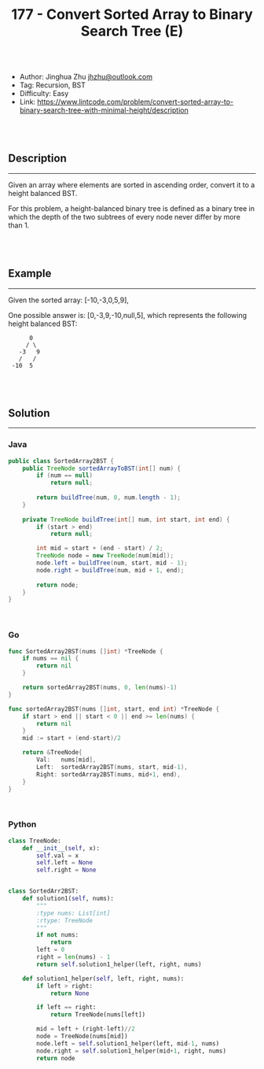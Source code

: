 # <center>177 - Convert Sorted Array to Binary Search Tree (E)</center> 



<br></br>

* Author: Jinghua Zhu <jhzhu@outlook.com>
* Tag: Recursion, BST
* Difficulty: Easy
* Link: https://www.lintcode.com/problem/convert-sorted-array-to-binary-search-tree-with-minimal-height/description

<br></br>



## Description
----
Given an array where elements are sorted in ascending order, convert it to a height balanced BST.

For this problem, a height-balanced binary tree is defined as a binary tree in which the depth of the two subtrees of every node never differ by more than 1.

<br></br>



## Example
----
Given the sorted array: [-10,-3,0,5,9],

One possible answer is: [0,-3,9,-10,null,5], which represents the following height balanced BST:
```
      0
     / \
   -3   9
   /   /
 -10  5
```

<br></br>



## Solution
----
### Java
```java
public class SortedArray2BST {
	public TreeNode sortedArrayToBST(int[] num) {
        if (num == null)
            return null;
        
        return buildTree(num, 0, num.length - 1);
    }
    
    private TreeNode buildTree(int[] num, int start, int end) {
        if (start > end)
            return null;

        int mid = start + (end - start) / 2;
        TreeNode node = new TreeNode(num[mid]);
        node.left = buildTree(num, start, mid - 1);
        node.right = buildTree(num, mid + 1, end);
        
        return node;
    }
}
```

<br>


### Go
```go
func SortedArray2BST(nums []int) *TreeNode {
	if nums == nil {
		return nil
	}

	return sortedArray2BST(nums, 0, len(nums)-1)
}

func sortedArray2BST(nums []int, start, end int) *TreeNode {
	if start > end || start < 0 || end >= len(nums) {
		return nil
	}
	mid := start + (end-start)/2

	return &TreeNode{
		Val:   nums[mid],
		Left:  sortedArray2BST(nums, start, mid-1),
		Right: sortedArray2BST(nums, mid+1, end),
	}
}
```

<br>


### Python
```python
class TreeNode:
    def __init__(self, x):
        self.val = x
        self.left = None
        self.right = None


class SortedArr2BST:
    def solution1(self, nums):
        """
        :type nums: List[int]
        :rtype: TreeNode
        """
        if not nums:
            return
        left = 0
        right = len(nums) - 1
        return self.solution1_helper(left, right, nums)

    def solution1_helper(self, left, right, nums):
        if left > right:
            return None

        if left == right:
            return TreeNode(nums[left])

        mid = left + (right-left)//2
        node = TreeNode(nums[mid])
        node.left = self.solution1_helper(left, mid-1, nums)
        node.right = self.solution1_helper(mid+1, right, nums)
        return node
```